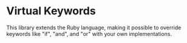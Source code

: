 Virtual Keywords
================

This library extends the Ruby language, making it possible to override keywords
like "if", "and", and "or" with your own implementations.
